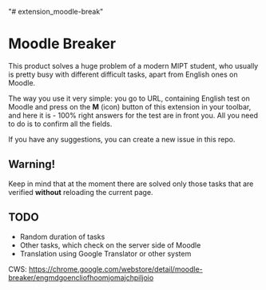 "# extension_moodle-break" 
# Moodle Breaker

This product solves a huge problem of a modern MIPT student, who usually is pretty busy with different difficult tasks, apart from English ones on Moodle.

The way you use it very simple: you go to URL, containing English test on Moodle and press on the **M** (icon) button of this extension in your toolbar, and here it is - 100% right answers for the test are in front you. All you need to do is to confirm all the fields.

If you have any suggestions, you can create a new issue in this repo.

## Warning!

Keep in mind that at the moment there are solved only those tasks that are verified **without** reloading the current page.

## TODO

* Random duration of tasks
* Other tasks, which check on the server side of Moodle
* Translation using Google Translator or other system

CWS: https://chrome.google.com/webstore/detail/moodle-breaker/engmdgoencliofhoomjomajchpiljoio
